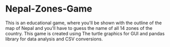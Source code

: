 # Nepal-Zones-Game
This is an educational game, where you'll be shown with the outline of the map of Nepal and you'll have to guess the name of all 14 zones of the country. This game is created using The turtle graphics for GUI and pandas library for data analysis and CSV conversions.
